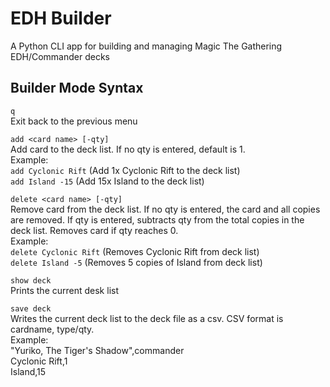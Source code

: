 # EDH Builder

A Python CLI app for building and managing Magic The Gathering EDH/Commander decks

## Builder Mode Syntax

`q`  
Exit back to the previous menu

`add <card name> [-qty]`  
Add card to the deck list. If no qty is entered, default is 1.  
Example:  
`add Cyclonic Rift` (Add 1x Cyclonic Rift to the deck list)  
`add Island -15` (Add 15x Island to the deck list)  

`delete <card name> [-qty]`  
Remove card from the deck list. If no qty is entered, the card and all copies are removed. If qty is entered, subtracts qty from the total copies in the deck list. Removes card if qty reaches 0.  
Example:  
`delete Cyclonic Rift` (Removes Cyclonic Rift from deck list)  
`delete Island -5` (Removes 5 copies of Island from deck list)  

`show deck`  
Prints the current desk list  

`save deck`  
Writes the current deck list to the deck file as a csv. CSV format is cardname, type/qty.  
Example:  
"Yuriko, The Tiger's Shadow",commander  
Cyclonic Rift,1  
Island,15  
